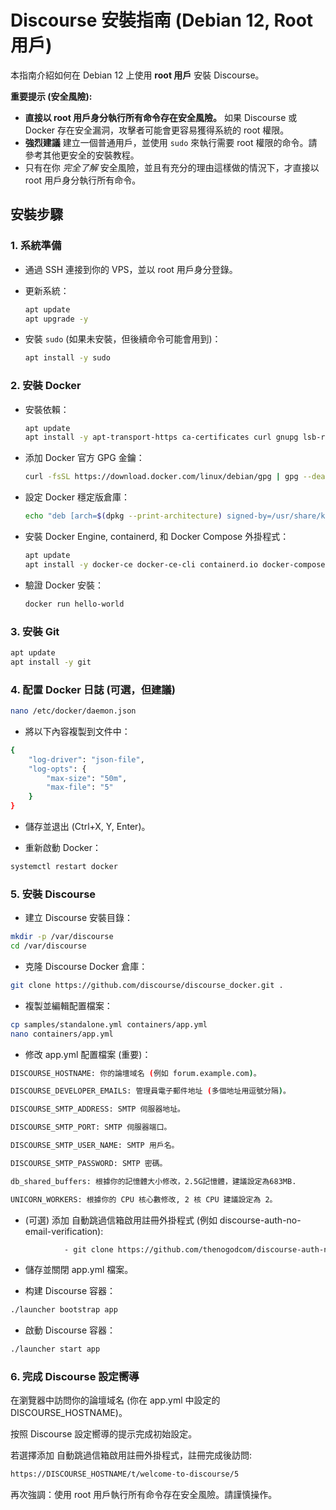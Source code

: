 # Discourse 安裝指南 (Debian 12, Root 用戶)

本指南介紹如何在 Debian 12 上使用 **root 用戶** 安裝 Discourse。

**重要提示 (安全風險):**

*   **直接以 root 用戶身分執行所有命令存在安全風險。** 如果 Discourse 或 Docker 存在安全漏洞，攻擊者可能會更容易獲得系統的 root 權限。
*   **強烈建議** 建立一個普通用戶，並使用 `sudo` 來執行需要 root 權限的命令。請參考其他更安全的安裝教程。
*   只有在你 *完全了解* 安全風險，並且有充分的理由這樣做的情況下，才直接以 root 用戶身分執行所有命令。

## 安裝步驟

### 1. 系統準備

*   通過 SSH 連接到你的 VPS，並以 root 用戶身分登錄。
*   更新系統：

    ```bash
    apt update
    apt upgrade -y
    ```

*   安裝 `sudo` (如果未安裝，但後續命令可能會用到)：

    ```bash
    apt install -y sudo
    ```

### 2. 安裝 Docker

*   安裝依賴：

    ```bash
    apt update
    apt install -y apt-transport-https ca-certificates curl gnupg lsb-release
    ```

*   添加 Docker 官方 GPG 金鑰：

    ```bash
    curl -fsSL https://download.docker.com/linux/debian/gpg | gpg --dearmor -o /usr/share/keyrings/docker-archive-keyring.gpg
    ```

*   設定 Docker 穩定版倉庫：

    ```bash
    echo "deb [arch=$(dpkg --print-architecture) signed-by=/usr/share/keyrings/docker-archive-keyring.gpg] https://download.docker.com/linux/debian $(lsb_release -cs) stable" | tee /etc/apt/sources.list.d/docker.list > /dev/null
    ```

*   安裝 Docker Engine, containerd, 和 Docker Compose 外掛程式：

    ```bash
    apt update
    apt install -y docker-ce docker-ce-cli containerd.io docker-compose-plugin
    ```

*   驗證 Docker 安裝：

    ```bash
    docker run hello-world
    ```

### 3. 安裝 Git

```bash
apt update
apt install -y git
```

### 4. 配置 Docker 日誌 (可選，但建議)
```bash
nano /etc/docker/daemon.json
```
*   將以下內容複製到文件中：
```bash
{
    "log-driver": "json-file",
    "log-opts": {
        "max-size": "50m",
        "max-file": "5"
    }
}
```
*   儲存並退出 (Ctrl+X, Y, Enter)。

*   重新啟動 Docker：
```bash
systemctl restart docker
```

### 5. 安裝 Discourse

*   建立 Discourse 安裝目錄：
```bash
mkdir -p /var/discourse
cd /var/discourse
```

*   克隆 Discourse Docker 倉庫：
```bash
git clone https://github.com/discourse/discourse_docker.git .
```

*   複製並編輯配置檔案：
```bash
cp samples/standalone.yml containers/app.yml
nano containers/app.yml
```

*   修改 app.yml 配置檔案 (重要)：
```bash
DISCOURSE_HOSTNAME: 你的論壇域名 (例如 forum.example.com)。

DISCOURSE_DEVELOPER_EMAILS: 管理員電子郵件地址 (多個地址用逗號分隔)。

DISCOURSE_SMTP_ADDRESS: SMTP 伺服器地址。

DISCOURSE_SMTP_PORT: SMTP 伺服器端口。

DISCOURSE_SMTP_USER_NAME: SMTP 用戶名。

DISCOURSE_SMTP_PASSWORD: SMTP 密碼。

db_shared_buffers: 根據你的記憶體大小修改，2.5G記憶體，建議設定為683MB.

UNICORN_WORKERS: 根據你的 CPU 核心數修改, 2 核 CPU 建議設定為 2。
```
*  (可選) 添加 自動跳過信箱啟用註冊外掛程式 (例如 discourse-auth-no-email-verification):
```bash
            - git clone https://github.com/thenogodcom/discourse-auth-no-email-verification.git
```

*  儲存並關閉 app.yml 檔案。

* 构建 Discourse 容器：
```bash
./launcher bootstrap app
```

* 啟動 Discourse 容器：
```bash
./launcher start app
```

### 6. 完成 Discourse 設定嚮導

在瀏覽器中訪問你的論壇域名 (你在 app.yml 中設定的 DISCOURSE_HOSTNAME)。

按照 Discourse 設定嚮導的提示完成初始設定。

若選擇添加 自動跳過信箱啟用註冊外掛程式，註冊完成後訪問:
```bash
https://DISCOURSE_HOSTNAME/t/welcome-to-discourse/5
```
再次強調：使用 root 用戶執行所有命令存在安全風險。請謹慎操作。
